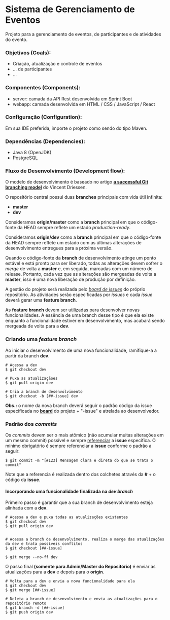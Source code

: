 # Sistema de Gerenciamento de Eventos
Projeto para a gerenciamento de eventos, de participantes e de atividades do evento.

### Objetivos (Goals):
- Criação, atualização e controle de eventos
- ... de participantes
- ...

### Componentes (Components):
- server: camada da API Rest desenvolvida em Sprint Boot
- webapp: camada desenvolvida em HTML / CSS / JavaScript / React

### Configuração (Configuration):
Em sua IDE preferida, importe o projeto como sendo do tipo Maven.

### Dependências (Dependencies):
- Java 8 (OpenJDK)
- PostgreSQL

### Fluxo de Desenvolvimento (Development flow):

O modelo de desenvolvimento é baseado no artigo **[a successful Git branching model](http://nvie.com/posts/a-successful-git-branching-model)** do Vincent Driessen.

O repositório central possui duas **branches** principais com vida útil infinita:

- **master**
- **dev**

Consideramos **origin/master** como a **branch** principal em que o código-fonte da HEAD sempre reflete um estado *production-ready*.

Consideramos **origin/dev** como a **branch** principal em que o código-fonte da HEAD sempre reflete um estado com as últimas alterações de desenvolvimento entregues para a próxima versão.

Quando o código-fonte da **branch** de desenvolvimento atinge um ponto estável e está pronto para ser liberado, todas as alterações devem sofrer o *merge* de volta a **master** e, em seguida, marcadas com um número de release. Portanto, cada vez que as alterações são mergeadas de volta a **master**, isso é uma nova liberação de produção por definição.

A gestão do projeto será realizada pelo *[board de issues](https://github.com/petufc/sige/projects/1)* do próprio repositório. As atividades serão especificadas por *issues* e cada *issue* deverá gerar uma **feature branch**.

As **feature branch** devem ser utilizadas para desenvolver novas funcionalidades. A essência de uma branch desse tipo é que ela existe enquanto a funcionalidade estiver em desenvolvimento, mas acabará sendo mergeada de volta para a **dev**.

### Criando uma *feature branch*

Ao iniciar o desenvolvimento de uma nova funcionalidade, ramifique-a a partir da branch **dev**.

```
# Acessa a dev
$ git checkout dev

# Puxa as atualizaçãoes
$ git pull origin dev

# Cria a branch de desenvolvimento
$ git checkout -b [##-issue] dev
```

**Obs.:** o nome da nova branch deverá seguir o padrão código da issue especificada no **[board](https://github.com/petufc/sige/projects/1)** do projeto + "-issue" e atrelada ao desenvolvedor.

### Padrão dos *commits*

Os *commits* devem ser o mais atômico (não acumular muitas alterações em um mesmo commit) possível e sempre [referenciar](https://help.github.com/articles/autolinked-references-and-urls/) a **issue** específica. O mínimo obrigatório é sempre referenciar a **issue** conforme o padrão a seguir:

```
$ git commit -m "[#123] Mensagem clara e direta do que se trata o commit"
```

Note que a referencia é realizada dentro dos colchetes através da **#** + o código da **issue**.

#### Incorporando uma funcionalidade finalizada na *dev branch*

Primeiro passo é garantir que a sua branch de desenvolvimento esteja alinhada com a **dev**.

```
# Acessa a dev e puxa todas as atualizações existentes
$ git checkout dev
$ git pull origin dev


# Acessa a branch de desenvolvimento, realiza o merge das atualizações da dev e trata possíveis conflitos
$ git checkout [##-issue]

$ git merge --no-ff dev
```

O passo final **(somente para Admin/Master do Repositório)** é enviar as atualizações para a **dev** e depois para o **origin**.

```
# Volta para a dev e envia a nova funcionalidade para ela 
$ git checkout dev
$ git merge [##-issue]

# Deleta a branch de desenvolvimento e envia as atualizações para o repositório remoto
$ git branch -d [##-issue]
$ git push origin dev
```
